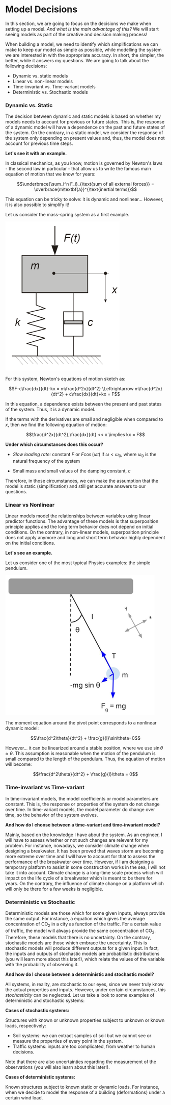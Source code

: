 # Model Decisions

In this section, we are going to focus on the decisions we make when setting up a model. *And what is the main advantage of this?*  We will start seeing models as part of the creative and decision making process!

When building a model, we need to identify which simplifications we can make to keep our model as simple as possible, while modelling the system we are interested in with the appropriate accuracy. In short, the simpler, the better, while it answers my questions. We are going to talk about the following decisions:
- Dynamic vs. static models
- Linear vs. non-linear models
- Time-invariant vs. Time-variant models
- Deterministic vs. Stochastic models

### Dynamic vs. Static

The decision between dynamic and static models is based on whether my models needs to account for previous or future states. This is, the response of a dynamic model will have a dependence on the past and future states of the system. On the contrary, in a static model, we consider the response of the system only depending on present values and, thus, the model does not account for previous time steps.

**Let's see it with an example.**

 In classical mechanics, as you know, motion is governed by Newton's laws - the second law in particular - that allow us to write the famous main equation of motion that we know for years:

$$\underbrace{\sum_i^n F_i}_{\text{sum of all external forces}} = \overbrace{m\textbf{a}}^{\text{inertial terms}}$$

This equation can be tricky to solve: it is dynamic and nonlinear... However, it is also possible to simplify it!

Let us consider the mass-spring system as a first example.

![mass-spring](figs/modelling/mass-spring-system.png "mass-spring")


For this system, Newton's equations of motion sketch as:

$$F-c\frac{dx}{dt}-kx = m\frac{d^2x}{dt^2} \Leftrightarrow m\frac{d^2x}{dt^2} + c\frac{dx}{dt}+kx = F$$ 

In this equation, a dependence exists between the present and past states of the system. Thus, it is a dynamic model.

If the terms with the derivatives are small and negligible when compared to $x$, then we find the following equation of motion:

$$\frac{d^2x}{dt^2},\frac{dx}{dt} << x \implies kx = F$$

**Under which circumstances does this occur?**

* *Slow loading rate:* constant $F$ or $F\cos(\omega t)$ if $\omega<\omega_0$, where $\omega_0$ is the natural frequency of the system

* Small mass and small values of the damping constant, $c$

Therefore, in those circumstances, we can make the assumption that the model is static (simplification) and still get accurate answers to our questions.

### Linear vs Nonlinear

Linear models model the relationships between variables using linear predictor functions. The advantage of these models is that superposition principle applies and the long term behavior does not depend on initial conditions. On the contrary, in non-linear models, superposition principle does not apply anymore and long and short term behavior highly dependent on the initial conditions.

**Let's see an example.**

Let us consider one of the most typical Physics examples: the simple pendulum. 

![pendulum](figs/modelling/pendulum.png "pendulum")

The moment equation around the pivot point corresponds to a nonlinear dynamic model:

$$\frac{d^2\theta}{dt^2} + \frac{g}{l}\sin\theta=0$$

However... it can be linearized around a stable position, where we use $\sin\theta \approx \theta$. This assumption is reasonable when the motion of the pendulum is small compared to the length of the pendulum. Thus, the equation of motion will become:

$$\frac{d^2\theta}{dt^2} + \frac{g}{l}\theta = 0$$

### Time-invariant vs Time-variant

In time-invariant models, the model coefficients or model parameters are constant. This is, the response or properties of the system do not change over time. In time-variant models, the model parameter do change over time, so the behavior of the system evolves. 

**And how do I choose between a time-variant and time-invariant model?** 

Mainly, based on the knowledge I have about the system. As an engineer, I will have to assess whether or not such changes are relevent for my problem. For instance, nowadays, we consider climate change when designing a breakwater. It has been proved that waves storm are becoming more extreme over time and I will have to account for that to assess the performance of the breakwater over time. However, if I am designing a temporary platform to assist in some construction works in the sea, I will not take it into account. Climate change is a long-time scale process which will impact on the life cycle of a breakwater which is meant to be there for years. On the contrary, the influence of climate change on a platform which will only be there for a few weeks is negligible.

### Deterministic vs Stochastic

Deterministic models are those which for some given inputs, always provide the same output. For instance, a equation which gives the average concentration of $\text{CO}_2$ in a city as function of the traffic. For a certain value of traffic, the model will always provide the same concentration of $\text{CO}_2$. Therefore, these models that there is no uncertainty. On the contrary, stochastic models are those which embrace the uncertainty. This is stochastic models will produce different outputs for a given input. In fact, the inputs and outputs of stochastic models are probabilistic distributions (you will learn more about this later!), which relate the values of the variable with the probability of observing it.

**And how do I choose between a deterministic and stochastic model?** 

All systems, in reality, are stochastic to our eyes, since we never truly know the actual properties and inputs. However, under certain circumstances, this *stochasticity* can be neglected. Let us take a look to some examples of deterministic and stochastic systems:

**Cases of stochastic systems:**

Structures with known or unknown properties subject to unknown or known loads, respectively:

* Soil systems: we can extract samples of soil but we cannot see or measure the properties of every point in the system.
* Traffic systems: inputs are too complicated, from weather to human decisions.

Note that there are also uncertainties regarding the measurement of the observations (you will also learn about this later!).

**Cases of deterministic systems:**

Known structures subject to known static or dynamic loads. For instance, when we decide to model the response of a building (deformations) under a certain wind load.


